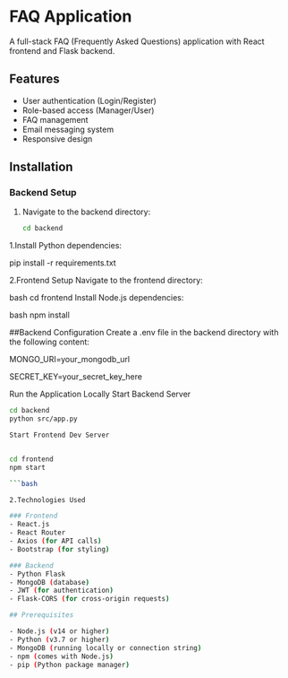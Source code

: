 # FAQ Application

A full-stack FAQ (Frequently Asked Questions) application with React frontend and Flask backend.

## Features

- User authentication (Login/Register)
- Role-based access (Manager/User)
- FAQ management
- Email messaging system
- Responsive design


## Installation

### Backend Setup

1. Navigate to the backend directory:
   ```bash
   cd backend


1.Install Python dependencies:

pip install -r requirements.txt

2.Frontend Setup
Navigate to the frontend directory:

bash
cd frontend
Install Node.js dependencies:

bash
npm install

##Backend Configuration
Create a .env file in the backend directory with the following content:

MONGO_URI=your_mongodb_url

SECRET_KEY=your_secret_key_here


 Run the Application Locally
Start Backend Server

```bash
cd backend
python src/app.py

Start Frontend Dev Server


cd frontend
npm start

```bash

2.Technologies Used

### Frontend
- React.js
- React Router
- Axios (for API calls)
- Bootstrap (for styling)

### Backend
- Python Flask
- MongoDB (database)
- JWT (for authentication)
- Flask-CORS (for cross-origin requests)

## Prerequisites

- Node.js (v14 or higher)
- Python (v3.7 or higher)
- MongoDB (running locally or connection string)
- npm (comes with Node.js)
- pip (Python package manager)





